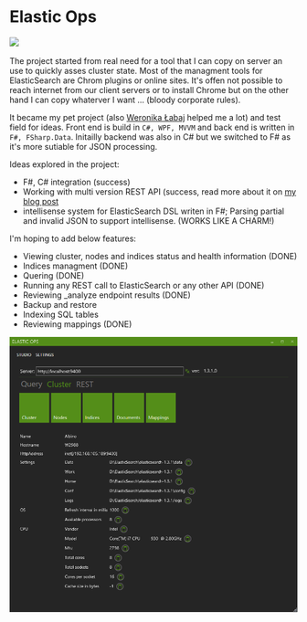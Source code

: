 Elastic Ops
==========



<img src="https://ci.appveyor.com/api/projects/status/uvu9ymptbd1lnfjw?svg=true" height="25px" />

The project started from real need for a tool that I can copy on server an use to quickly asses cluster state. Most of the managment tools for ElasticSearch are Chrom plugins or online sites. It's offen not possible to reach internet from our client servers or to install Chrome but on the other hand I can copy whaterver I want ... (bloody corporate rules).

It became my pet project (also [Weronika Łabaj](https://github.com/weralabaj) helped me a lot) and test field for ideas. Front end is build in `C#, WPF, MVVM` and back end is written in `F#, FSharp.Data`. Initailly backend was also in C# but we switched to F# as it's more sutiable for JSON processing.

Ideas explored in the project:
* F#, C# integration (success) 
* Working with multi version REST API (success, read more about it on [my blog post](http://belczyk.com/2014/06/working-effectively-with-multi-version-apis/)
* intellisense system for ElasticSearch DSL writen in F#; Parsing partial and invalid JSON to support intellisense. (WORKS LIKE A CHARM!)

I'm hoping to add below features:
* Viewing cluster, nodes and indices status and health information (DONE)
* Indices managment (DONE)
* Quering (DONE)
* Running any REST call to ElasticSearch or any other API (DONE)
* Reviewing _analyze endpoint results (DONE) 
* Backup and restore 
* Indexing SQL tables 
* Reviewing mappings (DONE)

![ElsticOps main screen](/docs/images/elastic.png)
